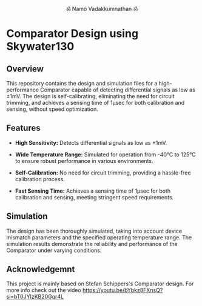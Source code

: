 <p align="center">ॐ Namo Vadakkumnathan ॐ</p>

# Comparator Design using Skywater130

## Overview

This repository contains the design and simulation files for a high-performance Comparator capable of detecting differential signals as low as ±1mV. The design is self-calibrating, eliminating the need for circuit trimming, and achieves a sensing time of 1μsec for both calibration and sensing, without speed optimization.

## Features

- **High Sensitivity:** Detects differential signals as low as ±1mV.
  
- **Wide Temperature Range:** Simulated for operation from -40°C to 125°C to ensure robust performance in various environments.
  
- **Self-Calibration:** No need for circuit trimming, providing a hassle-free calibration process.
  
- **Fast Sensing Time:** Achieves a sensing time of 1μsec for both calibration and sensing, meeting stringent speed requirements.

## Simulation

The design has been thoroughly simulated, taking into account device mismatch parameters and the specified operating temperature range. The simulation results demonstrate the reliability and performance of the Comparator under varying conditions.

## Acknowledgemnt

This project is mainly based on Stefan Schippers's Comparator design.
For more info check out the video https://youtu.be/bYbkz8FXnsQ?si=bT0JYIzKB20Gqr4L
